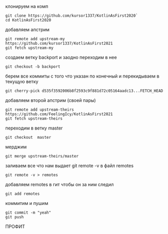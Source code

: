 клонируем на комп
```
git clone https://github.com/kursor1337/KotlinAsFirst2020`
cd KotlinAsFirst2020
```
добавляем апстрим
```
git remote add upstream-my https://github.com/kursor1337/KotlinAsFirst2021
git fetch upstream-my
```
создаем ветку backport и заодно переходим в нее
```
git checkout -b backport
```
берем все коммиты с того что указан по конечный и перекидываем в текущую ветку
```
git cherry-pick d535f3592006b8f2593c9f881d72c05164aadc13...FETCH_HEAD
```
добавляем второй апстрим (своей пары)
```
git remote add upstream-theirs https://github.com/FeelingIcy/KotlinAsFirst2021
git fetch upstream-theirs
```
переходим в ветку master
```
git checkout  master
```
мерджим
```
git merge upstream-theirs/master
```
заливаем все что нам выдает git remote -v в файл remotes
```
git remote -v > remotes
```
добавляем remotes в гит чтобы он за ним следил
```
git add remotes
```
коммитим и пушим
```
git commit -m "yeah"
git push
```
ПРОФИТ
